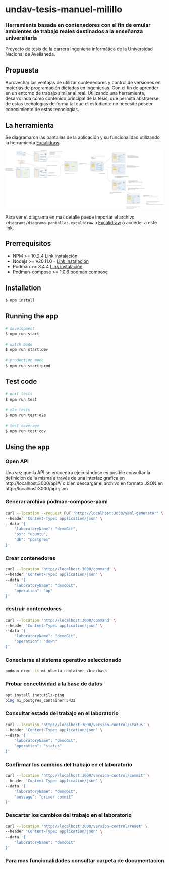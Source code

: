 # undav-tesis-manuel-milillo

### Herramienta basada en contenedores con el fin de emular ambientes de trabajo reales destinados a la enseñanza universitaria

 Proyecto de tesis de la carrera Ingeniería informática de la Universidad Nacional de Avellaneda.

## Propuesta

Aprovechar las ventajas de utilizar contenedores y control de versiones en materias de programación dictadas en ingenierías. Con el fin de aprender en un entorno de trabajo similar al real. Utilizando una herramienta, desarrollada como contenido principal de la tesis, que permita abstraerse de estas tecnologías de forma tal que el estudiante no necesite poseer conocimiento de estas tecnologías.


## La herramienta

Se diagramaron las pantallas de la aplicación y su funcionalidad utilizando la herramienta [Excalidraw](https://excalidraw.com). 

![Diagrama](/documentation/images/diagrama-pantallas.svg)

Para ver el diagrama en mas detalle puede importar el archivo `/diagrams/diagrama-pantallas.excalidraw` a [Excalidraw](https://excalidraw.com) o acceder a este [link](https://excalidraw.com/#json=utYk9w-Lt_lDz0vpjlv6j,tRiqt-LgAY7Is0AQR3Wu0w).


## Prerrequisitos


* NPM >= 10.2.4 [Link instalación](https://docs.npmjs.com/downloading-and-installing-node-js-and-npm)
* Nodejs >= v20.11.0 - [Link instalación](https://nodejs.org/en/download/package-manager)
* Podman >= 3.4.4 [Link instalación](https://podman.io/docs/installation)
* Podman-compose >= 1.0.6 [podman compose](https://github.com/containers/podman-compose)


## Installation

```bash
$ npm install
```

## Running the app

```bash
# development
$ npm run start

# watch mode
$ npm run start:dev

# production mode
$ npm run start:prod
```

## Test code

```bash
# unit tests
$ npm run test

# e2e tests
$ npm run test:e2e

# test coverage
$ npm run test:cov
```

## Using the app

### Open API

Una vez que la API se encuentra ejecutándose es posible consultar la definición de la misma a través de una interfaz grafica en http://localhost:3000/api#/ o bien descargar el archivo en formato JSON en http://localhost:3000/api-json

### Generar archivo podman-compose-yaml

```bash
curl --location --request PUT 'http://localhost:3000/yaml-generator' \
--header 'Content-Type: application/json' \
--data '{
    "laboratoryName": "demoGit",
    "os": "ubuntu",
    "db": "postgres"
}'
```

### Crear contenedores

```bash
curl --location 'http://localhost:3000/command' \
--header 'Content-Type: application/json' \
--data '{
    "laboratoryName": "demoGit",
    "operation": "up"
}'
```

### destruir contenedores

```bash
curl --location 'http://localhost:3000/command' \
--header 'Content-Type: application/json' \
--data '{
    "laboratoryName": "demoGit",
    "operation": "down"
}'
```


### Conectarse al sistema operativo seleccionado 

```bash
podman exec -it mi_ubuntu_container /bin/bash
```

### Probar conectividad a la base de datos 

```bash
apt install inetutils-ping
ping mi_postgres_container 5432
```


### Consultar estado del trabajo en el laboratorio


```bash
curl --location 'http://localhost:3000/version-control/status' \
--header 'Content-Type: application/json' \
--data '{
    "laboratoryName": "demoGit",
    "operation": "status"
}'
```


### Confirmar los cambios del trabajo en el laboratorio

```bash
curl --location 'http://localhost:3000/version-control/commit' \
--header 'Content-Type: application/json' \
--data '{
    "laboratoryName": "demoGit",
    "message": "primer commit"
}'
```

### Descartar los cambios del trabajo en el laboratorio

```bash
curl --location 'http://localhost:3000/version-control/reset' \
--header 'Content-Type: application/json' \
--data '{
    "laboratoryName": "demoGit"
}'
```

### Para mas funcionalidades consultar carpeta de documentacion



